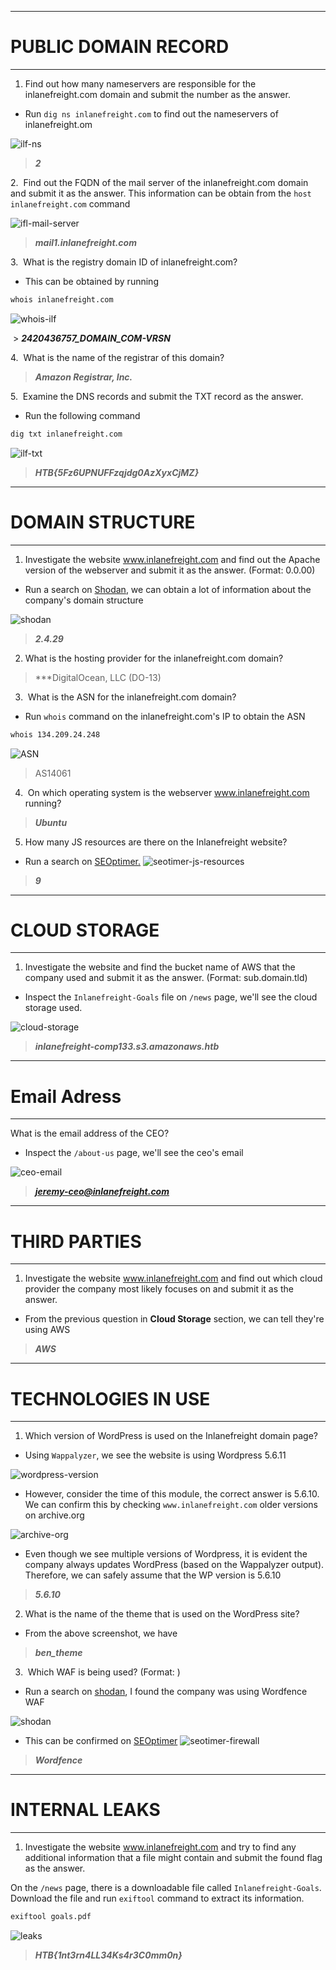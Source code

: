 -----
# PUBLIC DOMAIN RECORD
-----
1. Find out how many nameservers are responsible for the inlanefreight.com domain and submit the number as the answer.
- Run `dig ns inlanefreight.com` to find out the nameservers of inlanefreight.om

![ilf-ns](./Images/ilf-ns.png)

> ***2***

2.  Find out the FQDN of the mail server of the inlanefreight.com domain and submit it as the answer.
This information can be obtain from the  `host inlanefreight.com` command 

![ifl-mail-server](./Images/ifl-mail-server.png)

> ***mail1.inlanefreight.com***

3.  What is the registry domain ID of inlanefreight.com?
- This can be obtained by running 
```bash
whois inlanefreight.com
```

![whois-ilf](./Images/whois-ilf.png)

 > ***2420436757_DOMAIN_COM-VRSN***

4.  What is the name of the registrar of this domain?

> ***Amazon Registrar, Inc.***

5.  Examine the DNS records and submit the TXT record as the answer.
- Run the following command
```bash
dig txt inlanefreight.com
```

![ilf-txt](./Images/ilf-txt.png)

> ***HTB{5Fz6UPNUFFzqjdg0AzXyxCjMZ}***

-----
# DOMAIN STRUCTURE
-----

1. Investigate the website www.inlanefreight.com and find out the Apache version of the webserver and submit it as the answer. (Format: 0.0.00)
- Run a search on [Shodan](https://www.shodan.io/), we can obtain a lot of information about the company's domain structure

![shodan](./Images/shodan.png)

> ***2.4.29***

2. What is the hosting provider for the inlanefreight.com domain?

> ***DigitalOcean, LLC (DO-13)

3.  What is the ASN for the inlanefreight.com domain?
- Run `whois` command on the inlanefreight.com's IP to obtain the ASN
```bash
whois 134.209.24.248
```

![ASN](./Images/ASN.png)

> AS14061

4.  On which operating system is the webserver www.inlanefreight.com running?

> ***Ubuntu***

5. How many JS resources are there on the Inlanefreight website?
- Run a search on [SEOptimer.](https://www.seoptimer.com/)
![seotimer-js-resources](./Images/seotimer-js-resources.png)

> ***9***


-----
# CLOUD STORAGE
-----
1. Investigate the website and find the bucket name of AWS that the company used and submit it as the answer. (Format: sub.domain.tld)
- Inspect the `Inlanefreight-Goals` file on `/news` page, we'll see the cloud storage used.

![cloud-storage](./Images/cloud-storage.png)

> ***inlanefreight-comp133.s3.amazonaws.htb***


-----
# Email Adress
-----
What is the email address of the CEO?

- Inspect the `/about-us` page, we'll see the ceo's email

![ceo-email](./Images/ceo-email.png)

> ***jeremy-ceo@inlanefreight.com***

-----
# THIRD PARTIES
-----
1. Investigate the website www.inlanefreight.com and find out which cloud provider the company most likely focuses on and submit it as the answer.
- From the previous question in **Cloud Storage** section, we can tell they're using AWS

> ***AWS***


-----
# TECHNOLOGIES IN USE
-----
1. Which version of WordPress is used on the Inlanefreight domain page?
- Using `Wappalyzer`, we see the website is using Wordpress 5.6.11

![wordpress-version](./Images/wordpress-version.png)

- However, consider the time of this module, the correct answer is 5.6.10. We can confirm this by checking `www.inlanefreight.com` older versions on archive.org

![archive-org](./Images/archive-org.png)
- Even though we see multiple versions of Wordpress, it is evident the company always updates WordPress (based on the Wappalyzer output). Therefore, we can safely assume that the WP version is 5.6.10

> ***5.6.10***

2. What is the name of the theme that is used on the WordPress site?
- From the above screenshot, we have

> ***ben_theme***

3.  Which WAF is being used? (Format: <name>)
- Run a search on [shodan](https://shodan.io), I found the company was using Wordfence WAF

![shodan](./Images/shodan.png)

- This can be confirmed on [SEOptimer](https://seoptimer.com)
![seotimer-firewall](./Images/seotimer-firewall.png)

> ***Wordfence***


-----
# INTERNAL LEAKS
-----
1. Investigate the website www.inlanefreight.com and try to find any additional information that a file might contain and submit the found flag as the answer.

On the `/news` page, there is a downloadable file called `Inlanefreight-Goals`. Download the file and run `exiftool` command to extract its information.
```bash
exiftool goals.pdf
```

![leaks](./Images/leaks.png)

> ***HTB{1nt3rn4LL34Ks4r3C0mm0n}***